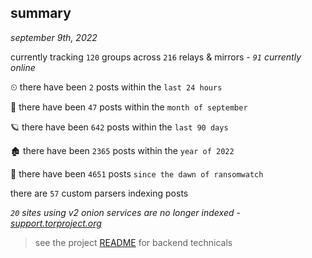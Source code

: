 
## summary
_september 9th, 2022_

currently tracking `120` groups across `216` relays & mirrors - _`91` currently online_

⏲ there have been `2` posts within the `last 24 hours`

🦈 there have been `47` posts within the `month of september`

🪐 there have been `642` posts within the `last 90 days`

🏚 there have been `2365` posts within the `year of 2022`

🦕 there have been `4651` posts `since the dawn of ransomwatch`

there are `57` custom parsers indexing posts

_`20` sites using v2 onion services are no longer indexed - [support.torproject.org](https://support.torproject.org/onionservices/v2-deprecation/)_

> see the project [README](https://github.com/joshhighet/ransomwatch#ransomwatch--) for backend technicals
